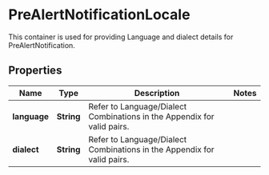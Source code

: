 

# PreAlertNotificationLocale

This container is used for providing Language and dialect details for PreAlertNotification.

## Properties

| Name | Type | Description | Notes |
|------------ | ------------- | ------------- | -------------|
|**language** | **String** | Refer to Language/Dialect Combinations in the Appendix for valid pairs. |  |
|**dialect** | **String** | Refer to Language/Dialect Combinations in the Appendix for valid pairs. |  |



